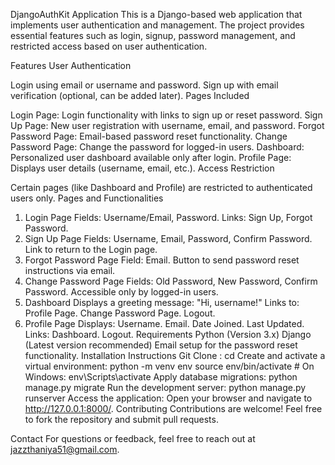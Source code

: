DjangoAuthKit Application
This is a Django-based web application that implements user authentication and management. The project provides essential features such as login, signup, password management, and restricted access based on user authentication.

Features
User Authentication

Login using email or username and password.
Sign up with email verification (optional, can be added later).
Pages Included

Login Page: Login functionality with links to sign up or reset password.
Sign Up Page: New user registration with username, email, and password.
Forgot Password Page: Email-based password reset functionality.
Change Password Page: Change the password for logged-in users.
Dashboard: Personalized user dashboard available only after login.
Profile Page: Displays user details (username, email, etc.).
Access Restriction

Certain pages (like Dashboard and Profile) are restricted to authenticated users only.
Pages and Functionalities
1. Login Page
Fields: Username/Email, Password.
Links: Sign Up, Forgot Password.
2. Sign Up Page
Fields: Username, Email, Password, Confirm Password.
Link to return to the Login page.
3. Forgot Password Page
Field: Email.
Button to send password reset instructions via email.
4. Change Password Page
Fields: Old Password, New Password, Confirm Password.
Accessible only by logged-in users.
5. Dashboard
Displays a greeting message: "Hi, username!"
Links to:
Profile Page.
Change Password Page.
Logout.
6. Profile Page
Displays:
Username.
Email.
Date Joined.
Last Updated.
Links:
Dashboard.
Logout.
Requirements
Python (Version 3.x)
Django (Latest version recommended)
Email setup for the password reset functionality.
Installation Instructions
Git Clone :
cd
Create and activate a virtual environment: python -m venv env source env/bin/activate # On Windows: env\Scripts\activate
Apply database migrations: python manage.py migrate
Run the development server: python manage.py runserver
Access the application: Open your browser and navigate to http://127.0.0.1:8000/.
Contributing Contributions are welcome! Feel free to fork the repository and submit pull requests.

Contact For questions or feedback, feel free to reach out at jazzthaniya51@gmail.com.
